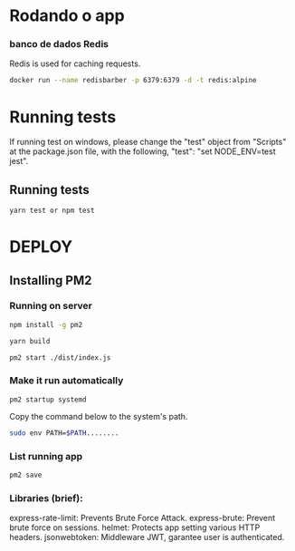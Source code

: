 # Rodando o app

### banco de dados Redis

Redis is used for caching requests.

```bash
docker run --name redisbarber -p 6379:6379 -d -t redis:alpine
```

# Running tests
If running test on windows, please change the "test" object from "Scripts" at the package.json file, with the following, "test": "set NODE_ENV=test jest".

## Running tests
```bash
yarn test or npm test
```

# DEPLOY

## Installing PM2

### Running on server
```bash
npm install -g pm2
```

```bash
yarn build
```

```bash
pm2 start ./dist/index.js
```

### Make it run automatically
```
pm2 startup systemd
```

Copy the command below to the system's path.
```bash
sudo env PATH=$PATH........
```

### List running app
```bash
pm2 save
```

### Libraries (brief):

express-rate-limit: Prevents Brute Force Attack.
express-brute: Prevent brute force on sessions.
helmet: Protects app setting various HTTP headers.
jsonwebtoken: Middleware JWT, garantee user is authenticated.
